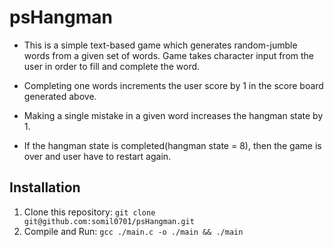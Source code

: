 # psHangman

- This is a simple text-based game which generates random-jumble words from a given set of words. Game takes character input from the user in order to fill and complete the word.

- Completing one words increments the user score by 1 in the score board generated above.

- Making a single mistake in a given word increases the hangman state by 1.

- If the hangman state is completed(hangman state = 8), then the game is over and user have to restart again.

## Installation

1. Clone this repository: `git clone git@github.com:somil0701/psHangman.git`
2. Compile and Run: `gcc ./main.c -o ./main && ./main`